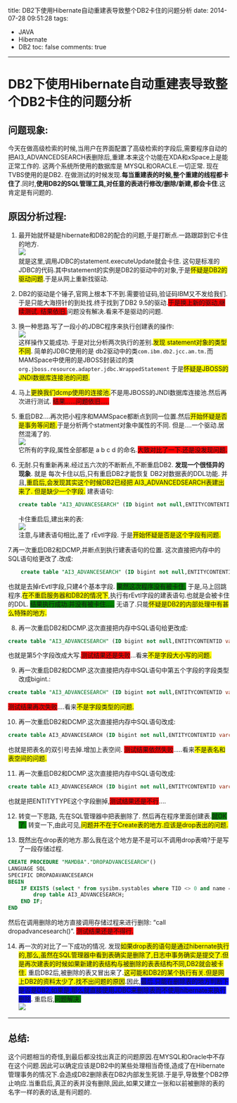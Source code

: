 title: DB2下使用Hibernate自动重建表导致整个DB2卡住的问题分析
date: 2014-07-28 09:51:28
tags:
- JAVA
- Hibernate
- DB2
toc: false
comments: true
---

# DB2下使用Hibernate自动重建表导致整个DB2卡住的问题分析


## 问题现象:
今天在做高级检索的时候,当用户在界面配置了高级检索的字段后,需要程序自动的把AI3_ADVANCEDSEARCH表删除后,重建.本来这个功能在XDA和xSpace上是能正常工作的.
这两个系统所使用的数据库是 MYSQL和ORACLE.一切正常.  现在TVBS使用的是DB2. 在做测试的时候发现.**每当重建表的时候,整个重建的线程都卡住了**.同时,**使用DB2的SQL管理工具,对任意的表进行修改/删除/新建,都会卡住**.这肯定是有问题的.

## 原因分析过程:

1. 最开始就怀疑是hibernate和DB2的配合的问题,于是打断点.一路跟踪到它卡住的地方.  
![](/img/2014/07/28/1.png)  
就是这里,调用JDBC的statement.executeUpdate就会卡住. 这句是标准的JDBC的代码.其中statement的实例是DB2的驱动中的对象,于是<span style="background:yellow">怀疑是DB2的驱动问题</span>.于是从网上重新找驱动.
<!--more-->
2. DB2的驱动是个锤子,官网上根本下不到.需要验证码,验证码IBM又不发给我们.于是只能大海捞针的到处找.终于找到了DB2 9.5的驱动.<span style="background:red">于是换上新的驱动,继续测试. 结果依旧.</span>问题没有解决.看来不是驱动的问题.

3. 换一种思路.写了一段小的JDBC程序来执行创建表的操作:  
![](/img/2014/07/28/2.png)  
这样操作又能成功. 于是对比分析两次执行的差别.<span style="background:yellow">发现  statement对象的类型不同</span>.
	简单的JDBC使用的是 db2驱动中的类`com.ibm.db2.jcc.am.tm.`而MAMSpace中使用的是JBOSS封装过的类`org.jboss.resource.adapter.jdbc.WrappedStatement` 
	于是<span style="background:yellow">怀疑是JBOSS的JNDI数据库连接池的问题.</span>
	
4. 马上<span style="background:yellow">更换我们dcmp使用的连接池.</span>不是用JBOSS的JNDI数据库连接池.然后再次进行测试.
	<span style="background:red">结果……问题依旧.....</span>
	
5. 重启DB2....再次把小程序和MAMSpace都断点到同一位置.然后<span style="background:yellow">开始怀疑是否是事务等问题.</span>于是分析两个statment对象中属性的不同. 但是....一个驱动.居然混淆了的.  
![](/img/2014/07/28/3.png)  
它所有的字段,属性全部都是 a b c d 的命名.<span style="background:red">大致对比了一下.还是没发现问题.</span>

6. 无耐.只有重新再来.经过五六次的不断断点,不断重启DB2. **发现一个很怪异的现象**.
    就是 每次卡住以后,只有重启DB2才能恢复 DB2对数据表的DDL功能.
并且,<span style="background:yellow">重启后,会发现其实这个时候DB2已经把 AI3_ADVANCEDSEARCH表建出来了. 但是缺少一个字段.</span>
	建表语句:
	
	```sql
	create table "AI3_ADVANCESEARCH" (ID bigint not null,ENTITYCONTENTID varchar(255),ENTITYID bigint,ENTITYTYPE varchar(255),rEvtl varchar(255),primary key (ID))
	```
	
	卡住重启后,建出来的表:   
	![](/img/2014/07/28/4.png)  
	注意,与建表语句相比,差了 rEvtl字段.  于是<span style="background:yellow">开始怀疑是否是这个字段有问题.</span>

7.再一次重启DB2和DCMP,并断点到执行建表语句的位置. 这次直接把内存中的SQL语句给更改了.改成:

```sql
	create table "AI3_ADVANCESEARCH" (ID bigint not null,ENTITYCONTENTID varchar(255),ENTITYID bigint,ENTITYTYPE varchar(255),primary key (ID))
```
也就是去掉rEvtl字段,只建4个基本字段.
<span style="background:green">果然这次程序没有被卡住.</span>
于是,马上回跳程序.<span style="background:yellow">在不重启服务器和DB2的情况下</span>,执行有rEvtl字段的建表语句.也就是会被卡住的DDL. <span style="background:green">结果执行成功.并没有被卡住.....</span>  无语了.只能<span style="background:yellow">怀疑是DB2的内部处理中有甚么特殊的地方.</span>

8. 再一次重启DB2和DCMP.这次直接把内存中SQL语句给更改成:

```sql
create table "AI3_ADVANCESEARCH" (ID bigint not null,ENTITYCONTENTID varchar(255),ENTITYID bigint,ENTITYTYPE varchar(255),NHNXL varchar(255),primary key (ID))
```
也就是第5个字段改成大写.<span style="background:red">测试结果还是失败</span>...看来<span style="background:yellow">不是字段大小写的问题.</span>

9. 再一次重启DB2和DCMP.这次直接把内存中SQL语句中第五个字段的字段类型改成bigint.:

```sql
create table "AI3_ADVANCESEARCH" (ID bigint not null,ENTITYCONTENTID varchar(255),ENTITYID bigint,ENTITYTYPE varchar(255),OSEBi bigint,primary key (ID))
```
<span style="background:red">测试结果再次失败</span>....看来<span style="background:yellow">不是字段类型的问题.</span>

10. 再一次重启DB2和DCMP.这次直接把内存中SQL语句改成:

```sql
create table AI3_ADVANCESEARCH (ID bigint not null,ENTITYCONTENTID varchar(255),ENTITYID bigint,ENTITYTYPE varchar(255),ENldl varchar(255),primary key (ID)) IN TBL_SMAM INDEX IN IDX_SMAM
```
也就是把表名的双引号去掉.增加上表空间. <span style="background:red">测试结果依然失败</span>.....看来<span style="background:yellow">不是表名和表空间的问题.</span>

11. 再一次重启DB2和DCMP.这次直接把内存中SQL语句改成:

```sql
create table AI3_ADVANCESEARCH (ID bigint not null,ENTITYCONTENTID varchar(255),ENTITYID bigint,QMwQH varchar(255),primary key (ID)) IN TBL_SMAM INDEX IN IDX_SMAM
```
也就是把ENTITYTYPE这个字段删掉,<span style="background:red">测试结果还是不行</span>....

12. 转变一下思路, 先在SQL管理器中把表删除了. 然后再在程序里面创建表.<span style="background:green">就OK了.</span>
转变一下,由此可见,<span style="background:yellow">问题并不在于Create表的地方.应该是drop表出的问题.</span>

13. 既然出在drop表的地方.那么我在这个地方是不是可以不调用drop表喃?于是写了一段存储过程.

```sql
CREATE PROCEDURE "MAMDBA"."DROPADVANCESEARCH"()
LANGUAGE SQL
SPECIFIC DROPADAVANCESEARCH
BEGIN
	IF EXISTS (select * from sysibm.systables where TID <> 0 and name = 'AI3_ADVANCESEARCH' ) then
		drop table AI3_ADVANCESEARCH;
	END IF;
END
```
然后在调用删除的地方直接调用存储过程来进行删除: “call dropadvancesearch()”.    <span style="background:red">测试结果还是不得行.</span>

14. 再一次的对比了一下成功的情况. 发现<span style="background:yellow">如果drop表的语句是通过hibernate执行的,那么,虽然在SQL管理器中看到表确实是删除了,日志中事务确实是提交了.但是再次建表的时候如果新建的表结构与被删除的表表结构不同,DB2就会被卡住.</span> 重启DB2后,被删除的表又冒出来了.<span style="background:yellow">这可能和DB2的某个执行有关.但是网上DB2的资料太少了.找不出问题的原因</span>.因此,<span style="background:blue">最后.只能在删除表的地方判断下是否是DB2,如果是,那么就直接使用JDBC来删除表而不使用hibernate来执行删除</span>. 重启后,<span style="background:green">问题解决.</span>  
![](/img/2014/07/28/5.png) 

___
## 总结:
这个问题相当的奇怪,到最后都没找出真正的问题原因.在MYSQL和Oracle中不存在这个问题.因此可以确定应该是DB2中的某些处理相当奇怪,造成了在Hibernate管理事务的情况下.会造成DB2删除表在DB2内部发生死锁.于是乎,导致整个DB2停止响应.当重启后,真正的表并没有删除,因此,如果又建立一张和以前被删除的表的名字一样的表的话,是有问题的.

